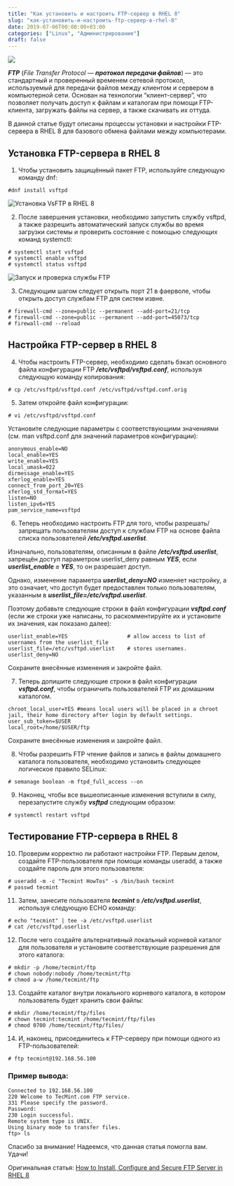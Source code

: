 ```yaml
---
title: "Как установить и настроить FTP-сервер в RHEL 8"
slug: "как-установить-и-настроить-ftp-сервер-в-rhel-8"
date: 2019-07-06T00:00:00+03:00
categories: ["Linux", "Администрирование"]
draft: false
---
```


![](/posts/как-установить-и-настроить-ftp-сервер-в-rhel-8/shapka13.jpg)

**_FTP_** (_File Transfer Protocol_ — **_протокол передачи файлов_**) — это стандартный и проверенный временем сетевой
протокол, используемый для передачи файлов между клиентом и сервером в компьютерной сети. Основан на технологии
“клиент-сервер”, что позволяет получать доступ к файлам и каталогам при помощи FTP-клиента, загружать файлы на сервер,
а также скачивать их оттуда.

В данной статье будут описаны процессы установки и настройки FTP-сервера в RHEL 8 для базового обмена файлами между компьютерами.

## Установка FTP-сервера в RHEL 8

1. Чтобы установить защищённый пакет FTP, используйте следующую команду dnf:

```
#dnf install vsftpd
```

![Установка VsFTP в RHEL 8](https://i.imgur.com/qxwzCNX.png)

2. После завершения установки, необходимо запустить службу vsftpd, а также разрешить автоматический запуск службы во
   время загрузки системы и проверить состояние с помощью следующих команд systemctl:

```
# systemctl start vsftpd
# systemctl enable vsftpd
# systemctl status vsftpd
```

![Запуск и проверка службы FTP](https://i.imgur.com/0EXPBVD.png)

3. Следующим шагом следует открыть порт 21 в фаерволе, чтобы открыть доступ службам FTP для систем извне.

```
# firewall-cmd --zone=public --permanent --add-port=21/tcp
# firewall-cmd --zone=public --permanent --add-port=45073/tcp
# firewall-cmd --reload
```

## Настройка FTP-сервер в RHEL 8

4. Чтобы настроить FTP-сервер, необходимо сделать бэкап основного файла конфигурации FTP **_/etc/vsftpd/vsftpd.conf_**,
   используя следующую команду копирования:

```
# cp /etc/vsftpd/vsftpd.conf /etc/vsftpd/vsftpd.conf.orig
```

5. Затем откройте файл конфигурации:

```
# vi /etc/vsftpd/vsftpd.conf
```

Установите следующие параметры с соответствующими значениями (см. man vsftpd.conf для значений параметров конфигурации):

```
anonymous_enable=NO
local_enable=YES
write_enable=YES
local_umask=022
dirmessage_enable=YES
xferlog_enable=YES
connect_from_port_20=YES
xferlog_std_format=YES
listen=NO
listen_ipv6=YES
pam_service_name=vsftpd
```

6. Теперь необходимо настроить FTP для того, чтобы разрешать/запрещать пользователям доступ к службам FTP на основе
   файла списка пользователей **_/etc/vsftpd.userlist_**.

Изначально, пользователям, описанным в файле **_/etc/vsftpd.userlist_**, запрещён доступ параметром userlist_deny равным
**_YES_**, если **_userlist_enable = YES_**, то он разрешает доступ.

Однако, изменение параметра **_userlist_deny=NO_** изменяет настройку, а это означает, что доступ будет предоставлен
только пользователям, указанным в **_userlist_file=/etc/vsftpd.userlist_**.

Поэтому добавьте следующие строки в файл конфигурации **_vsftpd.conf_** (если же строки уже написаны, то раскомментируйте
их и установите их значения, как показано далее):

```
userlist_enable=YES                   # allow access to list of usernames from the userlist_file
userlist_file=/etc/vsftpd.userlist    # stores usernames. userlist_deny=NO
```

Сохраните внесённые изменения и закройте файл.

7. Теперь допишите следующие строки в файл конфигурации **_vsftpd.conf_**, чтобы ограничить пользователей FTP их
   домашним каталогом.

```
chroot_local_user=YES #means local users will be placed in a chroot jail, their home directory after login by default settings. user_sub_token=$USER
local_root=/home/$USER/ftp
```

Сохраните внесённые изменения и закройте файл.

8. Чтобы разрешить FTP чтение файлов и запись в файлы домашнего каталога пользователя, необходимо установить следующее
   логическое правило SELinux:

```
# semanage boolean -m ftpd_full_access --on
```

9. Наконец, чтобы все вышеописанные изменения вступили в силу, перезапустите службу **_vsftpd_** следующим образом:

```
# systemctl restart vsftpd
```

## Тестирование FTP-сервера в RHEL 8

10. Проверим корректно ли работают настройки FTP. Первым делом, создайте FTP-пользователя при помощи команды useradd,
    а также создайте пароль для этого пользователя:

```
# useradd -m -c "Tecmint HowTos" -s /bin/bash tecmint
# passwd tecmint
```

11. Затем, занесите пользователя **_tecmint_** в **_/etc/vsftpd.userlist_**, используя следующую ECHO команду:

```
# echo "tecmint" | tee -a /etc/vsftpd.userlist
# cat /etc/vsftpd.userlist
```

12. После чего создайте альтернативный локальный корневой каталог для пользователя и установите соответствующие
    разрешения для этого каталога:

```
# mkdir -p /home/tecmint/ftp
# chown nobody:nobody /home/tecmint/ftp
# chmod a-w /home/tecmint/ftp
```

13. Создайте каталог внутри локального корневого каталога, в котором пользователь будет хранить свои файлы:

```
# mkdir /home/tecmint/ftp/files
# chown tecmint:tecmint /home/tecmint/ftp/files
# chmod 0700 /home/tecmint/ftp/files/
```

14. И, наконец, присоединитесь к FTP-серверу при помощи одного из FTP-пользователей:

```
# ftp tecmint@192.168.56.100
```

### Пример вывода:

```
Connected to 192.168.56.100
220 Welcome to TecMint.com FTP service.
331 Please specify the password.
Password:
230 Login successful.
Remote system type is UNIX.
Using binary mode to transfer files.
ftp> ls
```

Спасибо за внимание! Надеемся, что данная статья помогла вам. Удачи!

Оригинальная статья: [How to Install, Configure and Secure FTP Server in RHEL 8](https://www.tecmint.com/install-ftp-server-in-rhel-8/)

